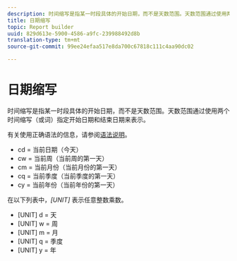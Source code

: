 ```yaml
---
description: 时间缩写是指某一时段具体的开始日期，而不是天数范围。天数范围通过使用两个时间缩写（或词）指定开始日期和结束日期来表示。
title: 日期缩写
topic: Report builder
uuid: 829d613e-5900-4586-a9fc-239988492d8b
translation-type: tm+mt
source-git-commit: 99ee24efaa517e8da700c67818c111c4aa90dc02

---
```



# 日期缩写

时间缩写是指某一时段具体的开始日期，而不是天数范围。天数范围通过使用两个时间缩写（或词）指定开始日期和结束日期来表示。

有关使用正确语法的信息，请参阅[语法说明](/help/analyze/report-builder/data-requests/configuring-report-dates/c-customized-date-expressions/examples-of-date-ranges-using-customized-expressions.md#section_555D6563B2D94FA3BDD801DC0B8C289D)。

* cd = 当前日期（今天）
* cw = 当前周（当前周的第一天）
* cm = 当前月份（当前月份的第一天）
* cq = 当前季度（当前季度的第一天）
* cy = 当前年份（当前年份的第一天）

在以下列表中，*[UNIT]* 表示任意整数乘数。

* [UNIT] d = 天
* [UNIT] w = 周
* [UNIT] m = 月
* [UNIT] q = 季度
* [UNIT] y = 年
